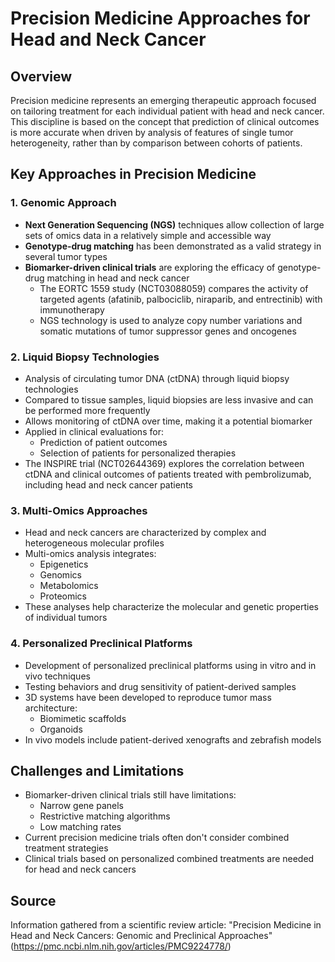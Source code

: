 # Precision Medicine Approaches for Head and Neck Cancer

## Overview
Precision medicine represents an emerging therapeutic approach focused on tailoring treatment for each individual patient with head and neck cancer. This discipline is based on the concept that prediction of clinical outcomes is more accurate when driven by analysis of features of single tumor heterogeneity, rather than by comparison between cohorts of patients.

## Key Approaches in Precision Medicine

### 1. Genomic Approach
- **Next Generation Sequencing (NGS)** techniques allow collection of large sets of omics data in a relatively simple and accessible way
- **Genotype-drug matching** has been demonstrated as a valid strategy in several tumor types
- **Biomarker-driven clinical trials** are exploring the efficacy of genotype-drug matching in head and neck cancer
  - The EORTC 1559 study (NCT03088059) compares the activity of targeted agents (afatinib, palbociclib, niraparib, and entrectinib) with immunotherapy
  - NGS technology is used to analyze copy number variations and somatic mutations of tumor suppressor genes and oncogenes

### 2. Liquid Biopsy Technologies
- Analysis of circulating tumor DNA (ctDNA) through liquid biopsy technologies
- Compared to tissue samples, liquid biopsies are less invasive and can be performed more frequently
- Allows monitoring of ctDNA over time, making it a potential biomarker
- Applied in clinical evaluations for:
  - Prediction of patient outcomes
  - Selection of patients for personalized therapies
- The INSPIRE trial (NCT02644369) explores the correlation between ctDNA and clinical outcomes of patients treated with pembrolizumab, including head and neck cancer patients

### 3. Multi-Omics Approaches
- Head and neck cancers are characterized by complex and heterogeneous molecular profiles
- Multi-omics analysis integrates:
  - Epigenetics
  - Genomics
  - Metabolomics
  - Proteomics
- These analyses help characterize the molecular and genetic properties of individual tumors

### 4. Personalized Preclinical Platforms
- Development of personalized preclinical platforms using in vitro and in vivo techniques
- Testing behaviors and drug sensitivity of patient-derived samples
- 3D systems have been developed to reproduce tumor mass architecture:
  - Biomimetic scaffolds
  - Organoids
- In vivo models include patient-derived xenografts and zebrafish models

## Challenges and Limitations
- Biomarker-driven clinical trials still have limitations:
  - Narrow gene panels
  - Restrictive matching algorithms
  - Low matching rates
- Current precision medicine trials often don't consider combined treatment strategies
- Clinical trials based on personalized combined treatments are needed for head and neck cancers

## Source
Information gathered from a scientific review article: "Precision Medicine in Head and Neck Cancers: Genomic and Preclinical Approaches" (https://pmc.ncbi.nlm.nih.gov/articles/PMC9224778/)
